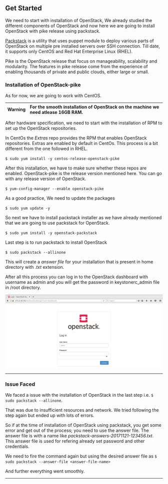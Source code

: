 ## Get Started

We need to start with installation of OpenStack, We already studied the different components of OpenStack and now here we are going to install OpenStack with pike release using packstack.

[Packstack](https://wiki.openstack.org/wiki/Packstack) is a utility that uses puppet module to deploy various parts of OpenStack on multiple pre installed servers over SSH connection. Till date, it supports only CentOS and Red Hat Enterprise Linux (RHEL).

Pike is the OpenStack release that focus on manageability, scalability and modularity. The features in pike release come from the experience of enabling thousands of private and public clouds, either large or small.

### Installation of OpenStack-pike

As for now, we are going to work with CentOS.

| Warning |For the smooth installation of OpenStack on the machine we need atlease 16GB RAM.|
|------|:------|

After hardware specification, we need to start with the installation of RPM to set up the OpenStack repositories.

In CentOs the *Extras* repo provides the RPM that enables OpenStack repositories. Extras are enabled by default in CentOs. This process is a bit different from the one followed in RHEL.

`$ sudo yum install -y centos-release-openstack-pike`

After this installation, we have to make sure whether these repos are enabled. OpenStack-pike is the release version mentioned here. You can go with any release version of OpenStack.

`$ yum-config-manager --enable openstack-pike`

As a good practice, We need to update the packages

`$ sudo yum update -y`

So next we have to install packstack installer as we have already mentioned that we are going to use packstack for OpenStack.

`$ sudo yum install -y openstack-packstack`

Last step is to run packstack to install OpenStack

`$ sudo packstack --allinone`

This will create a *answer file* for your installation that is present in home directory with *.txt* extension.

After all this process you can log in to the OpenStack dashboard with username as admin and you will get the password in keystonerc_admin file in /root directory.

![Fig 1-OpenStack Dashboard](../images/chapter2/OpenStack_Dashboard.png "OpenStack Dashboard")

---

### Issue Faced

We faced a issue with the installation of OpenStack in the last step i.e. `$ sudo packstack --allinone`.

That was due to insufficient resources and network. We tried following the step again but ended up with lots of errors.

So if at the time of installation of OpenStack using packstack, you get some error and get out of the process; you need to use the answer file. The answer file is with a name like *packstack-answers-20171121-123456.txt*. This answer file is used for refering already set password and other credentials.

We need to fire the command again but using the desired answer file as `$ sudo packstack --answer-file <answer-file-name>`

And further everything went smoothly.

---
<br>
